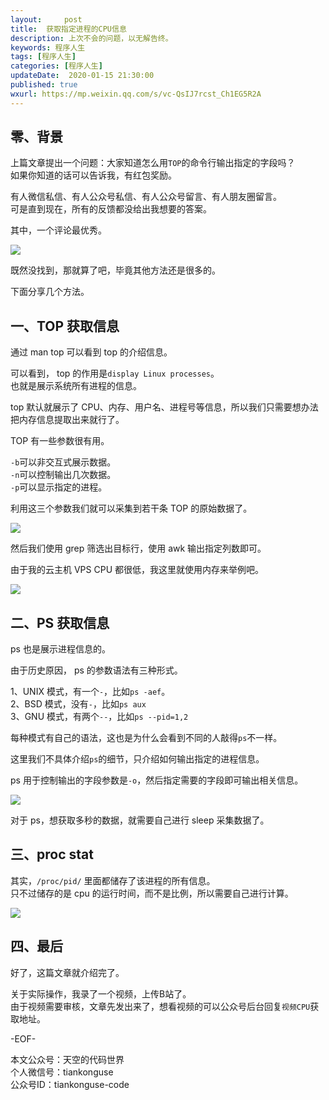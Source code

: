 ```yaml
---   
layout:     post  
title:  获取指定进程的CPU信息
description: 上次不会的问题，以无解告终。  
keywords: 程序人生  
tags: [程序人生]    
categories: [程序人生]  
updateDate:  2020-01-15 21:30:00  
published: true  
wxurl: https://mp.weixin.qq.com/s/vc-QsIJ7rcst_Ch1EG5R2A  
---  
```



## 零、背景  


上篇文章提出一个问题：大家知道怎么用`TOP`的命令行输出指定的字段吗？  
如果你知道的话可以告诉我，有红包奖励。  


有人微信私信、有人公众号私信、有人公众号留言、有人朋友圈留言。  
可是直到现在，所有的反馈都没给出我想要的答案。  


其中，一个评论最优秀。  


![](https://res2020.tiankonguse.com/images/2020/01/15/002.png)  


既然没找到，那就算了吧，毕竟其他方法还是很多的。  


下面分享几个方法。  


## 一、TOP 获取信息  

通过 man top 可以看到 top 的介绍信息。  


可以看到， top 的作用是`display Linux processes`。  
也就是展示系统所有进程的信息。  


top 默认就展示了 CPU、内存、用户名、进程号等信息，所以我们只需要想办法把内存信息提取出来就行了。  


TOP 有一些参数很有用。  


`-b`可以非交互式展示数据。  
`-n`可以控制输出几次数据。  
`-p`可以显示指定的进程。  


利用这三个参数我们就可以采集到若干条 TOP 的原始数据了。  


![](https://res2020.tiankonguse.com/images/2020/01/15/001.png)  


然后我们使用 grep 筛选出目标行，使用 awk 输出指定列数即可。  


由于我的云主机 VPS CPU 都很低，我这里就使用内存来举例吧。  


![](https://res2020.tiankonguse.com/images/2020/01/15/003.png)  


## 二、PS 获取信息  


ps 也是展示进程信息的。  


由于历史原因， ps 的参数语法有三种形式。  


1、UNIX 模式，有一个`-`，比如`ps -aef`。  
2、BSD 模式，没有`-`，比如`ps aux`  
3、GNU 模式，有两个`--`，比如`ps --pid=1,2`  


每种模式有自己的语法，这也是为什么会看到不同的人敲得`ps`不一样。  


这里我们不具体介绍`ps`的细节，只介绍如何输出指定的进程信息。  


ps 用于控制输出的字段参数是`-o`，然后指定需要的字段即可输出相关信息。  


![](https://res2020.tiankonguse.com/images/2020/01/15/004.png)  


对于 ps，想获取多秒的数据，就需要自己进行 sleep 采集数据了。  


## 三、proc stat  


其实，`/proc/pid/` 里面都储存了该进程的所有信息。  
只不过储存的是 cpu 的运行时间，而不是比例，所以需要自己进行计算。  


![](https://res2020.tiankonguse.com/images/2020/01/15/005.png)  


## 四、最后  


好了，这篇文章就介绍完了。  


关于实际操作，我录了一个视频，上传B站了。  
由于视频需要审核，文章先发出来了，想看视频的可以公众号后台回复`视频CPU`获取地址。  




-EOF-  


本文公众号：天空的代码世界  
个人微信号：tiankonguse  
公众号ID：tiankonguse-code  
  

